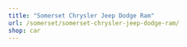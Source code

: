 ```yaml
---
title: "Somerset Chrysler Jeep Dodge Ram"
url: /somerset/somerset-chrysler-jeep-dodge-ram/
shop: car
---
```

